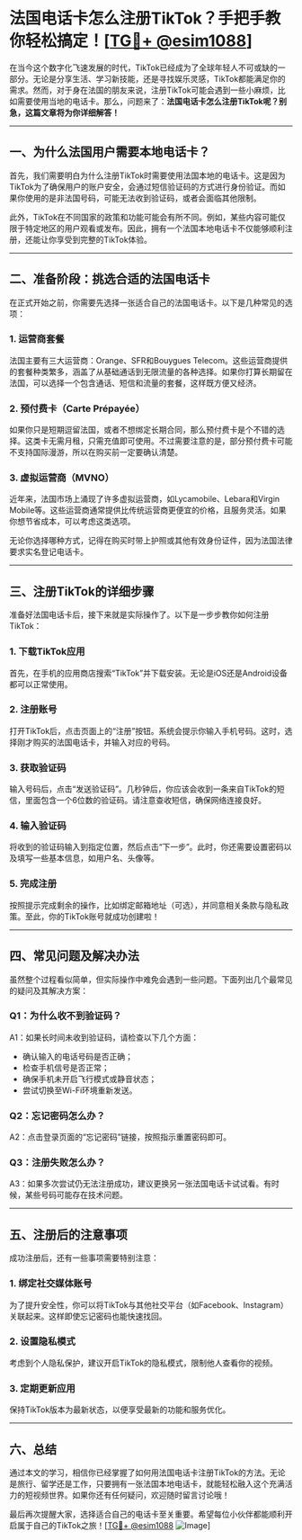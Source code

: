 # 法国电话卡怎么注册TikTok？手把手教你轻松搞定！[[TG💪+ @esim1088](https://t.me/s/esim1088)]

在当今这个数字化飞速发展的时代，TikTok已经成为了全球年轻人不可或缺的一部分。无论是分享生活、学习新技能，还是寻找娱乐灵感，TikTok都能满足你的需求。然而，对于身在法国的朋友来说，注册TikTok可能会遇到一些小麻烦，比如需要使用当地的电话卡。那么，问题来了：**法国电话卡怎么注册TikTok呢？别急，这篇文章将为你详细解答！**

---

## 一、为什么法国用户需要本地电话卡？

首先，我们需要明白为什么注册TikTok时需要使用法国本地的电话卡。这是因为TikTok为了确保用户的账户安全，会通过短信验证码的方式进行身份验证。而如果你使用的是非法国号码，可能无法收到验证码，或者会面临其他限制。

此外，TikTok在不同国家的政策和功能可能会有所不同。例如，某些内容可能仅限于特定地区的用户观看或发布。因此，拥有一个法国本地电话卡不仅能够顺利注册，还能让你享受到完整的TikTok体验。

---

## 二、准备阶段：挑选合适的法国电话卡

在正式开始之前，你需要先选择一张适合自己的法国电话卡。以下是几种常见的选项：

### 1. **运营商套餐**
法国主要有三大运营商：Orange、SFR和Bouygues Telecom。这些运营商提供的套餐种类繁多，涵盖了从基础通话到无限流量的各种选择。如果你打算长期留在法国，可以选择一个包含通话、短信和流量的套餐，这样既方便又经济。

### 2. **预付费卡（Carte Prépayée）**
如果你只是短期逗留法国，或者不想绑定长期合同，那么预付费卡是个不错的选择。这类卡无需月租，只需充值即可使用。不过需要注意的是，部分预付费卡可能不支持国际漫游，所以在购买前一定要确认清楚。

### 3. **虚拟运营商（MVNO）**
近年来，法国市场上涌现了许多虚拟运营商，如Lycamobile、Lebara和Virgin Mobile等。这些运营商通常提供比传统运营商更便宜的价格，且服务灵活。如果你想节省成本，可以考虑这类选项。

无论你选择哪种方式，记得在购买时带上护照或其他有效身份证件，因为法国法律要求实名登记电话卡。

---

## 三、注册TikTok的详细步骤

准备好法国电话卡后，接下来就是实际操作了。以下是一步步教你如何注册TikTok：

### 1. 下载TikTok应用
首先，在手机的应用商店搜索“TikTok”并下载安装。无论是iOS还是Android设备都可以正常使用。

### 2. 注册账号
打开TikTok后，点击页面上的“注册”按钮。系统会提示你输入手机号码。这时，选择刚才购买的法国电话卡，并输入对应的号码。

### 3. 获取验证码
输入号码后，点击“发送验证码”。几秒钟后，你应该会收到一条来自TikTok的短信，里面包含一个6位数的验证码。请注意查收短信，确保网络连接良好。

### 4. 输入验证码
将收到的验证码输入到指定位置，然后点击“下一步”。此时，你还需要设置密码以及填写一些基本信息，如用户名、头像等。

### 5. 完成注册
按照提示完成剩余的操作，比如绑定邮箱地址（可选），并同意相关条款与隐私政策。至此，你的TikTok账号就成功创建啦！

---

## 四、常见问题及解决办法

虽然整个过程看似简单，但实际操作中难免会遇到一些问题。下面列出几个最常见的疑问及其解决方案：

### Q1：为什么收不到验证码？
A1：如果长时间未收到验证码，请检查以下几个方面：
- 确认输入的电话号码是否正确；
- 检查手机信号是否正常；
- 确保手机未开启飞行模式或静音状态；
- 尝试切换至Wi-Fi环境重新发送。

### Q2：忘记密码怎么办？
A2：点击登录页面的“忘记密码”链接，按照指示重置密码即可。

### Q3：注册失败怎么办？
A3：如果多次尝试仍无法注册成功，建议更换另一张法国电话卡试试看。有时候，某些号码可能存在技术问题。

---

## 五、注册后的注意事项

成功注册后，还有一些事项需要特别注意：

### 1. 绑定社交媒体账号
为了提升安全性，你可以将TikTok与其他社交平台（如Facebook、Instagram）关联起来。这样即使忘记密码也能快速找回。

### 2. 设置隐私模式
考虑到个人隐私保护，建议开启TikTok的隐私模式，限制他人查看你的视频。

### 3. 定期更新应用
保持TikTok版本为最新状态，以便享受最新的功能和服务优化。

---

## 六、总结

通过本文的学习，相信你已经掌握了如何用法国电话卡注册TikTok的方法。无论是旅行、留学还是工作，只要拥有一张法国本地电话卡，就能轻松融入这个充满活力的短视频世界。如果你还有任何疑问，欢迎随时留言讨论哦！

最后再次提醒大家，选择适合自己的电话卡至关重要。希望每位小伙伴都能顺利开启属于自己的TikTok之旅！[[TG💪+ @esim1088](https://t.me/s/esim1088) ![Image](https://i.postimg.cc/4NQfJmqS/Snipaste-2025-05-13-00-14-12.png)]